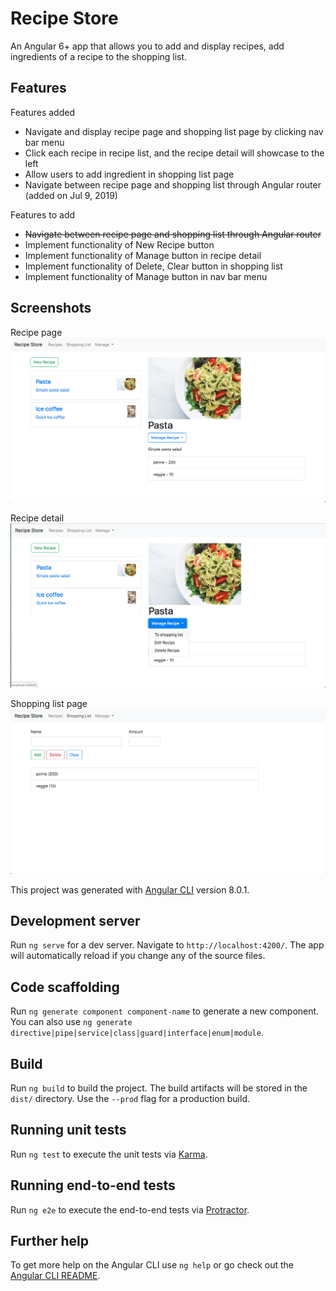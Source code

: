 # Recipe Store

An Angular 6+ app that allows you to add and display recipes, add ingredients of a recipe to the shopping list.

## Features
Features added
- Navigate and display recipe page and shopping list page by clicking nav bar menu
- Click each recipe in recipe list, and the recipe detail will showcase to the left
- Allow users to add ingredient in shopping list page
- Navigate between recipe page and shopping list through Angular router (added on Jul 9, 2019)

Features to add
- ~~Navigate between recipe page and shopping list through Angular router~~
- Implement functionality of New Recipe button
- Implement functionality of Manage button in recipe detail
- Implement functionality of Delete, Clear button in shopping list
- Implement functionality of Manage button in nav bar menu

## Screenshots
Recipe page
![Image of Recipe page](https://github.com/eqlz/recipe-store/blob/master/static-assets/recipe-page.png?raw=true)

Recipe detail
![Image of Recipe detail](https://github.com/eqlz/recipe-store/blob/master/static-assets/recipe-detail.png?raw=true)

Shopping list page
![Image of shopping list page](https://github.com/eqlz/recipe-store/blob/master/static-assets/shopping-list-page.png?raw=true)


This project was generated with [Angular CLI](https://github.com/angular/angular-cli) version 8.0.1.

## Development server

Run `ng serve` for a dev server. Navigate to `http://localhost:4200/`. The app will automatically reload if you change any of the source files.

## Code scaffolding

Run `ng generate component component-name` to generate a new component. You can also use `ng generate directive|pipe|service|class|guard|interface|enum|module`.

## Build

Run `ng build` to build the project. The build artifacts will be stored in the `dist/` directory. Use the `--prod` flag for a production build.

## Running unit tests

Run `ng test` to execute the unit tests via [Karma](https://karma-runner.github.io).

## Running end-to-end tests

Run `ng e2e` to execute the end-to-end tests via [Protractor](http://www.protractortest.org/).

## Further help

To get more help on the Angular CLI use `ng help` or go check out the [Angular CLI README](https://github.com/angular/angular-cli/blob/master/README.md).
